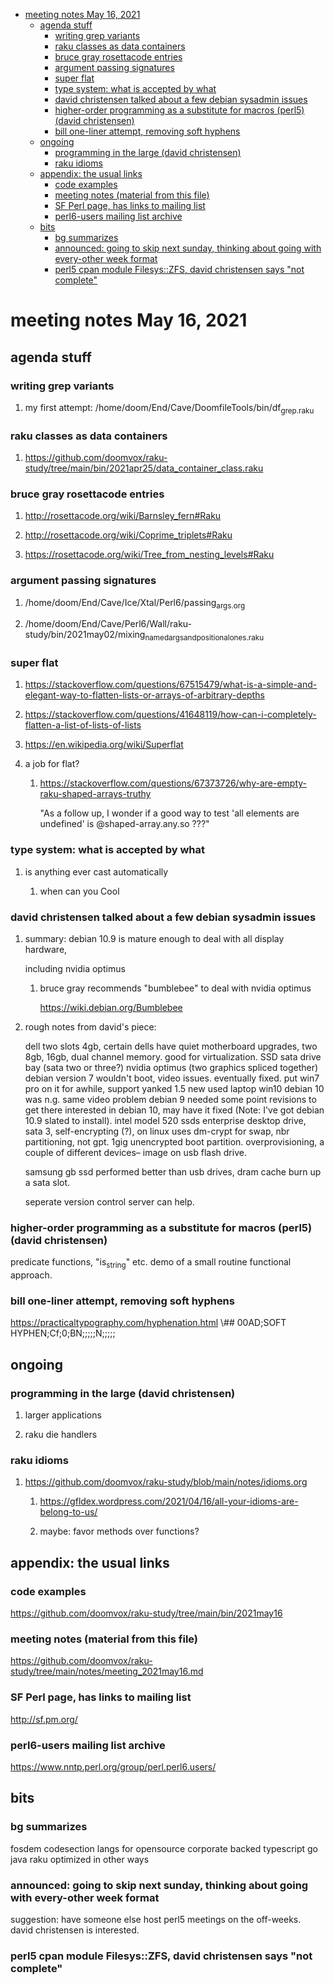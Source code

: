 - [meeting notes May 16, 2021](#orgfa9a421)
  - [agenda stuff](#org131fc88)
    - [writing grep variants](#orgcfe480b)
    - [raku classes as data containers](#org5074ead)
    - [bruce gray rosettacode entries](#org36befb4)
    - [argument passing signatures](#org642adeb)
    - [super flat](#org447ac59)
    - [type system: what is accepted by what](#orgf16631a)
    - [david christensen talked about a few debian sysadmin issues](#orgf620b09)
    - [higher-order programming as a substitute for macros (perl5)  (david christensen)](#org85ea547)
    - [bill one-liner attempt, removing soft hyphens](#org4c5ea2d)
  - [ongoing](#org005de89)
    - [programming in the large (david christensen)](#orge94b6c8)
    - [raku idioms](#orgfa6f111)
  - [appendix: the usual links](#org8d0d7de)
    - [code examples](#org2fe49b6)
    - [meeting notes (material from this file)](#org149aab8)
    - [SF Perl page, has links to mailing list](#org7dcb344)
    - [perl6-users mailing list archive](#org169907b)
  - [bits](#orgce0c89f)
    - [bg summarizes](#orgdcfe69b)
    - [announced: going to skip next sunday, thinking about going with every-other week format](#org1183497)
    - [perl5 cpan module  Filesys::ZFS, david christensen says "not complete"](#org5dc481b)


<a id="orgfa9a421"></a>

# meeting notes May 16, 2021


<a id="org131fc88"></a>

## agenda stuff


<a id="orgcfe480b"></a>

### writing grep variants

1.  my first attempt: /home/doom/End/Cave/DoomfileTools/bin/df<sub>grep.raku</sub>


<a id="org5074ead"></a>

### raku classes as data containers

1.  <https://github.com/doomvox/raku-study/tree/main/bin/2021apr25/data_container_class.raku>


<a id="org36befb4"></a>

### bruce gray rosettacode entries

1.  <http://rosettacode.org/wiki/Barnsley_fern#Raku>

2.  <http://rosettacode.org/wiki/Coprime_triplets#Raku>

3.  <https://rosettacode.org/wiki/Tree_from_nesting_levels#Raku>


<a id="org642adeb"></a>

### argument passing signatures

1.  /home/doom/End/Cave/Ice/Xtal/Perl6/passing<sub>args.org</sub>

2.  /home/doom/End/Cave/Perl6/Wall/raku-study/bin/2021may02/mixing<sub>named</sub><sub>args</sub><sub>and</sub><sub>positional</sub><sub>ones.raku</sub>


<a id="org447ac59"></a>

### super flat

1.  <https://stackoverflow.com/questions/67515479/what-is-a-simple-and-elegant-way-to-flatten-lists-or-arrays-of-arbitrary-depths>

2.  <https://stackoverflow.com/questions/41648119/how-can-i-completely-flatten-a-list-of-lists-of-lists>

3.  <https://en.wikipedia.org/wiki/Superflat>

4.  a job for flat?

    1.  <https://stackoverflow.com/questions/67373726/why-are-empty-raku-shaped-arrays-truthy>
    
        "As a follow up, I wonder if a good way to test 'all elements are undefined' is @shaped-array.any.so ???"


<a id="orgf16631a"></a>

### type system: what is accepted by what

1.  is anything ever cast automatically

    1.  when can you Cool


<a id="orgf620b09"></a>

### david christensen talked about a few debian sysadmin issues

1.  summary: debian 10.9 is mature enough to deal with all display hardware,

    including nvidia optimus
    
    1.  bruce gray recommends "bumblebee" to deal with nvidia optimus
    
        <https://wiki.debian.org/Bumblebee>

2.  rough notes from david's piece:

    dell two slots 4gb, certain dells have quiet motherboard upgrades, two 8gb, 16gb, dual channel memory. good for virtualization. SSD sata drive bay (sata two or three?) nvidia optimus (two graphics spliced together) debian version 7 wouldn't boot, video issues. eventually fixed. put win7 pro on it for awhile, support yanked 1.5 new used laptop win10 debian 10 was n.g. same video problem debian 9 needed some point revisions to get there interested in debian 10, may have it fixed (Note: I've got debian 10.9 slated to install). intel model 520 ssds enterprise desktop drive, sata 3, self-encrypting (?), on linux uses dm-crypt for swap, nbr partitioning, not gpt. 1gig unencrypted boot partition. overprovisioning, a couple of different devices&#x2013; image on usb flash drive.
    
    samsung gb ssd performed better than usb drives, dram cache burn up a sata slot.
    
    seperate version control server can help.


<a id="org85ea547"></a>

### higher-order programming as a substitute for macros (perl5)  (david christensen)

predicate functions, "is<sub>string</sub>" etc. demo of a small routine functional approach.


<a id="org4c5ea2d"></a>

### bill one-liner attempt, removing soft hyphens

<https://practicaltypography.com/hyphenation.html> \\## 00AD;SOFT HYPHEN;Cf;0;BN;;;;;N;;;;;


<a id="org005de89"></a>

## ongoing


<a id="orge94b6c8"></a>

### programming in the large (david christensen)

1.  larger applications

2.  raku die handlers


<a id="orgfa6f111"></a>

### raku idioms

1.  <https://github.com/doomvox/raku-study/blob/main/notes/idioms.org>

    1.  <https://gfldex.wordpress.com/2021/04/16/all-your-idioms-are-belong-to-us/>
    
    2.  maybe: favor methods over functions?


<a id="org8d0d7de"></a>

## appendix: the usual links


<a id="org2fe49b6"></a>

### code examples

<https://github.com/doomvox/raku-study/tree/main/bin/2021may16>


<a id="org149aab8"></a>

### meeting notes (material from this file)

<https://github.com/doomvox/raku-study/tree/main/notes/meeting_2021may16.md>


<a id="org7dcb344"></a>

### SF Perl page, has links to mailing list

<http://sf.pm.org/>


<a id="org169907b"></a>

### perl6-users mailing list archive

<https://www.nntp.perl.org/group/perl.perl6.users/>


<a id="orgce0c89f"></a>

## bits


<a id="orgdcfe69b"></a>

### bg summarizes

fosdem codesection langs for opensource corporate backed typescript go java raku optimized in other ways


<a id="org1183497"></a>

### announced: going to skip next sunday, thinking about going with every-other week format

suggestion: have someone else host perl5 meetings on the off-weeks. david christensen is interested.


<a id="org5dc481b"></a>

### perl5 cpan module  Filesys::ZFS, david christensen says "not complete"
